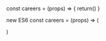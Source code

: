 #####
const careers = (props) => {
    return() 
}

new ES6
const careers = (props) => (
    
)
#####
